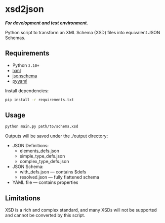# xsd2json

**_For development and test environment._**

Python script to transform an XML Schema (XSD) files into equivalent JSON Schemas.


## Requirements

- Python `3.10+`
- [lxml](https://pypi.org/project/lxml/)
- [jsonschema](https://pypi.org/project/jsonschema/)
- [pyyaml](https://pypi.org/project/PyYAML/)

Install dependencies:

```bash
pip install -r requirements.txt
```

## Usage

```bash
python main.py path/to/schema.xsd
```

Outputs will be saved under the ./output directory:
- JSON Definitions:
  - elements_defs.json
  - simple_type_defs.json
  - complex_type_defs.json
- JSON Schema:
  - with_defs.json — contains $defs
  - resolved.json — fully flattened schema
- YAML file — contains properties

## Limitations

XSD is a rich and complex standard, and many XSDs will not be supported and cannot be converted by this script.
